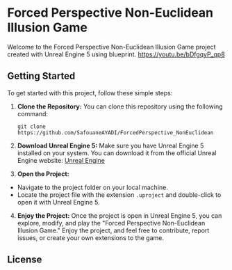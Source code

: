# Forced Perspective Non-Euclidean Illusion Game

Welcome to the Forced Perspective Non-Euclidean Illusion Game project created with Unreal Engine 5 using blueprint.
https://youtu.be/bDfgqyP_qp8

## Getting Started

To get started with this project, follow these simple steps:

1. **Clone the Repository:**
   You can clone this repository using the following command:
   
       git clone https://github.com/SafouaneAYADI/ForcedPerspective_NonEuclidean

3. **Download Unreal Engine 5:**
Make sure you have Unreal Engine 5 installed on your system. You can download it from the official Unreal Engine website: [Unreal Engine](https://www.unrealengine.com/en-US/)

4. **Open the Project:**
- Navigate to the project folder on your local machine.
- Locate the project file with the extension `.uproject` and double-click to open it with Unreal Engine 5.

4. **Enjoy the Project:**
Once the project is open in Unreal Engine 5, you can explore, modify, and play the "Forced Perspective Non-Euclidean Illusion Game." Enjoy the project, and feel free to contribute, report issues, or create your own extensions to the game.

## License
